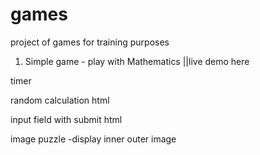 # games
project of games for training purposes

1. Simple game - play with Mathematics ||live demo here

timer

random calculation
html 

input field with submit 
html 

image puzzle
-display inner outer image 



